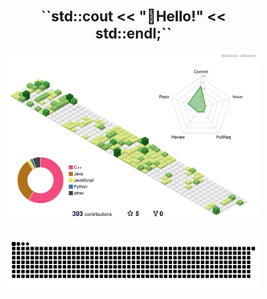 <h1 align="center">``std::cout << "👋Hello!" << std::endl;`` </h1> 

<div align="center">
  
<!--[![Top Langs](https://github-readme-stats.vercel.app/api/top-langs/?username=ImQQiaoO&layout=compact)](https://github.com/ImQQiaoO/github-readme-stats)-->
![](./profile-3d-contrib/profile-green-animate.svg)

</div>

<!--![ImQQiaoO's GitHub stats](https://github-readme-stats.vercel.app/api?username=ImQQiaoO&include_all_commits=true,&count_private=true,&hide=stars,&theme=swift)-->
<br>
<!--
<p align="center">
<img align="center" src="https://github-readme-stats.vercel.app/api?username=ImQQiaoO&include_all_commits=true,&count_private=true,&hide=stars,&theme=swift" />
</p>  
-->
<!-- <img align="right" src="./images/github_doll.gif" /> -->


<div align="center">
  <img src="https://raw.githubusercontent.com/ImQQiaoO/ImQQiaoO/output/github-contribution-grid-snake.svg" alt="Your Image">
</div>

<br>




<!--
**ImQQiaoO/ImQQiaoO** is a ✨ _special_ ✨ repository because its `README.md` (this file) appears on your GitHub profile.

Here are some ideas to get you started:

- 🔭 I’m currently working on ...
- 🌱 I’m currently learning ...
- 👯 I’m looking to collaborate on ...
- 🤔 I’m looking for help with ...
- 💬 Ask me about ...
- 📫 How to reach me: ...
- 😄 Pronouns: ...
- ⚡ Fun fact: ...
-->
